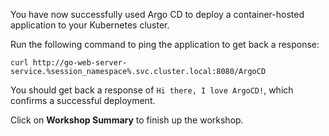 You have now successfully used Argo CD to deploy a container-hosted application to your Kubernetes cluster.

Run the following command to ping the application to get back a response:

```execute-1
curl http://go-web-server-service.%session_namespace%.svc.cluster.local:8080/ArgoCD
```

You should get back a response of `Hi there, I love ArgoCD!`, which confirms a successful deployment.

Click on **Workshop Summary** to finish up the workshop.
